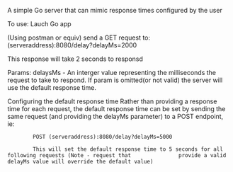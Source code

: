 A simple Go server that can mimic response times configured by the user


To use:
Lauch Go app

(Using postman or equiv) send a GET request to: (serveraddress):8080/delay?delayMs=2000

This response will take 2 seconds to responsd

Params:
delaysMs - An interger value representing the milliseconds the request to take to respond.
           If param is omitted(or not valid) the server will use the default response time.

Configuring the default response time
            Rather than providing a response time for each request, the 
            default response time can be set by sending the same request (and providing the delayMs 
            parameter) to a POST endpoint, ie:

            POST (serveraddress):8080/delay?delayMs=5000 

            This will set the default response time to 5 seconds for all following requests (Note - request that               provide a valid delayMs value will override the default value)

